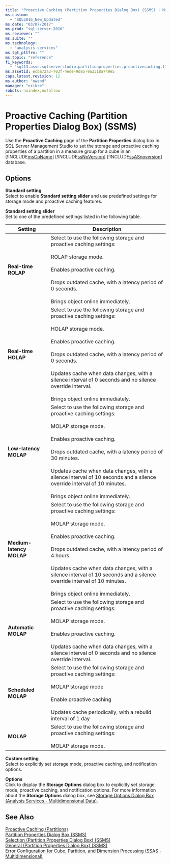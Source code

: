 ```yaml
---
title: "Proactive Caching (Partition Properties Dialog Box) (SSMS) | Microsoft Docs"
ms.custom: 
  - "SQL2016_New_Updated"
ms.date: "03/07/2017"
ms.prod: "sql-server-2016"
ms.reviewer: ""
ms.suite: ""
ms.technology: 
  - "analysis-services"
ms.tgt_pltfrm: ""
ms.topic: "reference"
f1_keywords: 
  - "sql13.asvs.sqlserverstudio.partitionproperties.proactivecaching.f1"
ms.assetid: ecba72a3-703f-4ede-9d85-9a3318a749e5
caps.latest.revision: 12
ms.author: "owend"
manager: "erikre"
robots: noindex,nofollow
---
```

# Proactive Caching (Partition Properties Dialog Box) (SSMS)
  Use the **Proactive Caching** page of the **Partition Properties** dialog box in SQL Server Management Studio to set the storage and proactive caching properties of a partition in a measure group for a cube in an [!INCLUDE[msCoName](../a9notintoc/includes/msconame-md.md)] [!INCLUDE[ssNoVersion](../a9notintoc/includes/ssnoversion-md.md)] [!INCLUDE[ssASnoversion](../a9notintoc/includes/ssasnoversion-md.md)] database.  
  
## Options  
 **Standard setting**  
 Select to enable **Standard setting slider** and use predefined settings for storage mode and proactive caching features.  
  
 **Standard setting slider**  
 Set to one of the predefined settings listed in the following table.  
  
|Setting|Description|  
|-------------|-----------------|  
|**Real-time ROLAP**|Select to use the following storage and proactive caching settings:<br /><br /> ROLAP storage mode.<br /><br /> Enables proactive caching.<br /><br /> Drops outdated cache, with a latency period of 0 seconds.<br /><br /> Brings object online immediately.|  
|**Real-time HOLAP**|Select to use the following storage and proactive caching settings:<br /><br /> HOLAP storage mode.<br /><br /> Enables proactive caching.<br /><br /> Drops outdated cache, with a latency period of 0 seconds.<br /><br /> Updates cache when data changes, with a silence interval of 0 seconds and no silence override interval.<br /><br /> Brings object online immediately.|  
|**Low-latency MOLAP**|Select to use the following storage and proactive caching settings:<br /><br /> MOLAP storage mode.<br /><br /> Enables proactive caching.<br /><br /> Drops outdated cache, with a latency period of 30 minutes.<br /><br /> Updates cache when data changes, with a silence interval of 10 seconds and a silence override interval of 10 minutes.<br /><br /> Brings object online immediately.|  
|**Medium-latency MOLAP**|Select to use the following storage and proactive caching settings:<br /><br /> MOLAP storage mode.<br /><br /> Enables proactive caching.<br /><br /> Drops outdated cache, with a latency period of 4 hours.<br /><br /> Updates cache when data changes, with a silence interval of 10 seconds and a silence override interval of 10 minutes.<br /><br /> Brings object online immediately.|  
|**Automatic MOLAP**|Select to use the following storage and proactive caching settings:<br /><br /> MOLAP storage mode.<br /><br /> Enables proactive caching.<br /><br /> Updates cache when data changes, with a silence interval of 0 seconds and no silence override interval.|  
|**Scheduled MOLAP**|Select to use the following storage and proactive caching settings:<br /><br /> MOLAP storage mode<br /><br /> Enable proactive caching<br /><br /> Updates cache periodically, with a rebuild interval of 1 day|  
|**MOLAP**|Select to use the following storage and proactive caching settings:<br /><br /> MOLAP storage mode.|  
  
 **Custom setting**  
 Select to explicitly set storage mode, proactive caching, and notification options.  
  
 **Options**  
 Click to display the **Storage Options** dialog box to explicitly set storage mode, proactive caching, and notification options. For more information about the **Storage Options** dialog box, see [Storage Options Dialog Box &#40;Analysis Services - Multidimensional Data&#41;](../a9retired/storage-options-dialog-box-analysis-services-multidimensional-data.md).  
  
## See Also  
 [Proactive Caching &#40;Partitions&#41;](../analysis-services/multidimensional-models-olap-logical-cube-objects/partitions-proactive-caching.md)   
 [Partition Properties Dialog Box &#40;SSMS&#41;](../a9retired/partition-properties-dialog-box-ssms.md)   
 [Selection &#40;Partition Properties Dialog Box&#41; &#40;SSMS&#41;](../a9retired/selection-partition-properties-dialog-box-ssms.md)   
 [General &#40;Partition Properties Dialog Box&#41; &#40;SSMS&#41;](../a9retired/general-partition-properties-dialog-box-ssms.md)   
 [Error Configuration for Cube, Partition, and Dimension Processing &#40;SSAS - Multidimensional&#41;](../analysis-services/multidimensional-models/error-configuration-for-cube-partition-and-dimension-processing.md)  
  
  